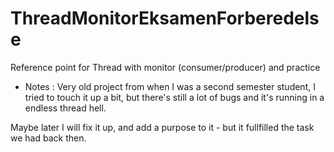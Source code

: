 # ThreadMonitorEksamenForberedelse
Reference point for Thread with monitor (consumer/producer) and practice

- Notes : Very old project from when I was a second semester student, I tried to touch it up a bit, but there's still a lot of bugs 
and it's running in a endless thread hell.

Maybe later I will fix it up, and add a purpose to it - but it fullfilled the task we had back then.
